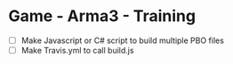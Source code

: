 # Game - Arma3 - Training

- [ ] Make Javascript or C# script to build multiple PBO files
- [ ] Make Travis.yml to call build.js
